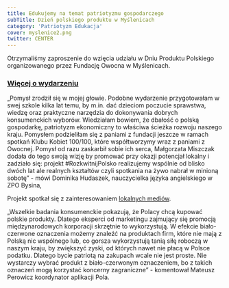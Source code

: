 ```yaml
---
title: Edukujemy na temat patriotyzmu gospodarczego
subTitle: Dzień polskiego produktu w Myślenicach
category: 'Patriotyzm Edukacja'
cover: myslenice2.png
twitter: CENTER
---
```


Otrzymaliśmy zaproszenie do wzięcia udziału w Dniu Produktu Polskiego organizowanego przez Fundację Owocna w Myślenicach.

### [Więcej o wydarzeniu](https://www.myslenice-itv.pl/fundacja-owocna-zaprosila-na-dzien-produktu-polskiego-czyli-promocje-tego-co-polskie-lokalne-i-dobre/)

„Pomysł zrodził się w mojej głowie. Podobne wydarzenie przygotowałam w swej szkole kilka lat temu, by m.in. dać dzieciom poczucie sprawstwa, wiedzę oraz praktyczne narzędzia do dokonywania dobrych konsumenckich wyborów. Wiedziałam bowiem, że dbałość o polską gospodarkę, patriotyzm ekonomiczny to właściwa ścieżka rozwoju naszego kraju. Pomysłem podzieliłam się z paniami z fundacji jeszcze w ramach spotkań Klubu Kobiet 100/100, które współtworzymy wraz z paniami z Owocnej. Pomysł od razu zaskarbił sobie ich serca, Małgorzata Miszczak dodała do tego swoją wizję by promować przy okazji potencjał lokalny i zadziało się: projekt #RozkwitnijPolsko realizujemy wspólnie od blisko dwóch lat ale realnych kształtów czyli spotkania na żywo nabrał w minioną sobotę” - mówi Dominika Hudaszek, nauczycielka języka angielskiego w ZPO Bysina,

Projekt spotkał się z zainteresowaniem [lokalnych mediów](https://dziennikpolski24.pl/myslenice-projekt-rozkwitnij-polsko-zacheca-do-bycia-patriotami-na-zakupach/ar/c1-15900269).

„Wszelkie badania konsumenckie pokazują, że Polacy chcą kupować polskie produkty. Dlatego eksperci od marketingu zajmujący się promocją międzynarodowych korporacji skrzętnie to wykorzystują. W efekcie biało-czerwone oznaczenia możemy znaleźć na produktach firm, które nie mają z Polską nic wspólnego lub, co gorsza wykorzystują tanią siłę roboczą w naszym kraju, by zwiększyć zyski, od których nawet nie płacą w Polsce podatku. Dlatego bycie patriotą na zakupach wcale nie jest proste. Nie wystarczy wybrać produkt z biało-czerwonym oznaczeniem, bo z takich oznaczeń mogą korzystać koncerny zagraniczne” - komentował Mateusz Perowicz koordynator aplikacji Pola.
